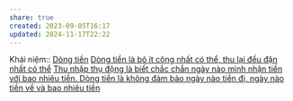 ```yaml
---
share: true
created: 2023-09-05T16:17
updated: 2024-11-17T22:22
---
```

Khái niệm:: [Dòng tiền](../../../%CE%9E%20Kh%C3%A1i%20ni%E1%BB%87m/D%C3%B2ng%20ti%E1%BB%81n.md)
[Dòng tiền là bỏ ít công nhất có thể, thu lại đều đặn nhất có thể](./D%C3%B2ng%20ti%E1%BB%81n%20l%C3%A0%20b%E1%BB%8F%20%C3%ADt%20c%C3%B4ng%20nh%E1%BA%A5t%20c%C3%B3%20th%E1%BB%83,%20thu%20l%E1%BA%A1i%20%C4%91%E1%BB%81u%20%C4%91%E1%BA%B7n%20nh%E1%BA%A5t%20c%C3%B3%20th%E1%BB%83.md)
[Thu nhập thụ động là biết chắc chắn ngày nào mình nhận tiền với bao nhiêu tiền. Dòng tiền là không đảm bảo ngày nào tiền đi, ngày nào tiền về và bao nhiêu tiền](./Thu%20nh%E1%BA%ADp%20th%E1%BB%A5%20%C4%91%E1%BB%99ng%20l%C3%A0%20bi%E1%BA%BFt%20ch%E1%BA%AFc%20ch%E1%BA%AFn%20ng%C3%A0y%20n%C3%A0o%20m%C3%ACnh%20nh%E1%BA%ADn%20ti%E1%BB%81n%20v%E1%BB%9Bi%20bao%20nhi%C3%AAu%20ti%E1%BB%81n.%20D%C3%B2ng%20ti%E1%BB%81n%20l%C3%A0%20kh%C3%B4ng%20%C4%91%E1%BA%A3m%20b%E1%BA%A3o%20ng%C3%A0y%20n%C3%A0o%20ti%E1%BB%81n%20%C4%91i,%20ng%C3%A0y%20n%C3%A0o%20ti%E1%BB%81n%20v%E1%BB%81%20v%C3%A0%20bao%20nhi%C3%AAu%20ti%E1%BB%81n.md)